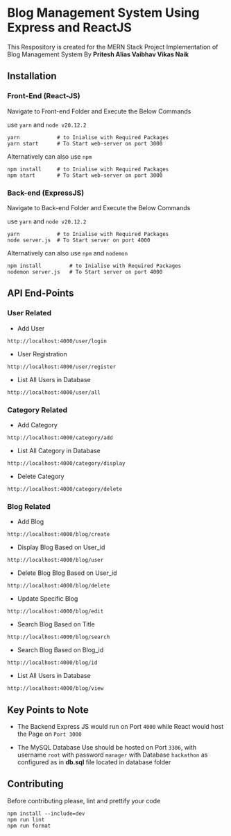# Blog Management System Using Express and ReactJS

This Respository is created for the MERN Stack Project Implementation of Blog Management System By **Pritesh Alias Vaibhav Vikas Naik**

## Installation

### Front-End (React-JS)
Navigate to Front-end Folder and Execute the Below Commands

use `yarn` and `node v20.12.2`
```
yarn            # to Inialise with Required Packages
yarn start      # To Start web-server on port 3000
```
Alternatively can also use `npm`
```
npm install     # to Inialise with Required Packages
npm start       # To Start web-server on port 3000
```

### Back-end (ExpressJS)
Navigate to Back-end Folder and Execute the Below Commands

use `yarn` and `node v20.12.2`
```
yarn            # to Inialise with Required Packages
node server.js  # To Start server on port 4000
```
Alternatively can also use `npm` and `nodemon`
```
npm install         # to Inialise with Required Packages
nodemon server.js   # To Start server on port 4000
```
## API End-Points

### User Related
- Add User
```
http://localhost:4000/user/login
```
- User Registration
```
http://localhost:4000/user/register
```

- List All Users in Database
```
http://localhost:4000/user/all
```

### Category Related
- Add Category
```
http://localhost:4000/category/add
```

- List All Category in Database
```
http://localhost:4000/category/display
```

- Delete Category
```
http://localhost:4000/category/delete
```


### Blog Related
- Add Blog
```
http://localhost:4000/blog/create
```
- Display Blog Based on User_id
```
http://localhost:4000/blog/user
```

- Delete Blog Blog Based on User_id
```
http://localhost:4000/blog/delete
```
- Update Specific Blog
```
http://localhost:4000/blog/edit
```

- Search Blog Based on Title
```
http://localhost:4000/blog/search
```
- Search Blog Based on Blog_id
```
http://localhost:4000/blog/id
```

- List All Users in Database
```
http://localhost:4000/blog/view
```

## Key Points to Note
- The Backend Express JS would run on Port `4000` while React would host the Page on `Port 3000`

- The MySQL Database Use should be hosted on Port `3306`, with username `root` with password `manager` with Database `hackathon` as configured as in **db.sql** file located in database folder


## Contributing

Before contributing please, lint and prettify your code

```
npm install --include=dev
npm run lint
npm run format
```
